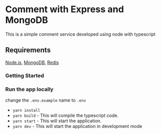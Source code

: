# Comment with Express and MongoDB

This is a simple comment service developed using node with typescript

## Requirements

[Node.js](https://nodejs.org/en/), [MongoDB](https://www.mongodb.com/try/download), [Redis](https://redis.io/download)

### Getting Started

### Run the app locally

change the `.env.example` name to `.env`

- `yarn install`
- `yarn build` - This will compile the typescript code.
- `yarn start` - This will start the application.
- `yarn dev` - This will start the application in development mode
